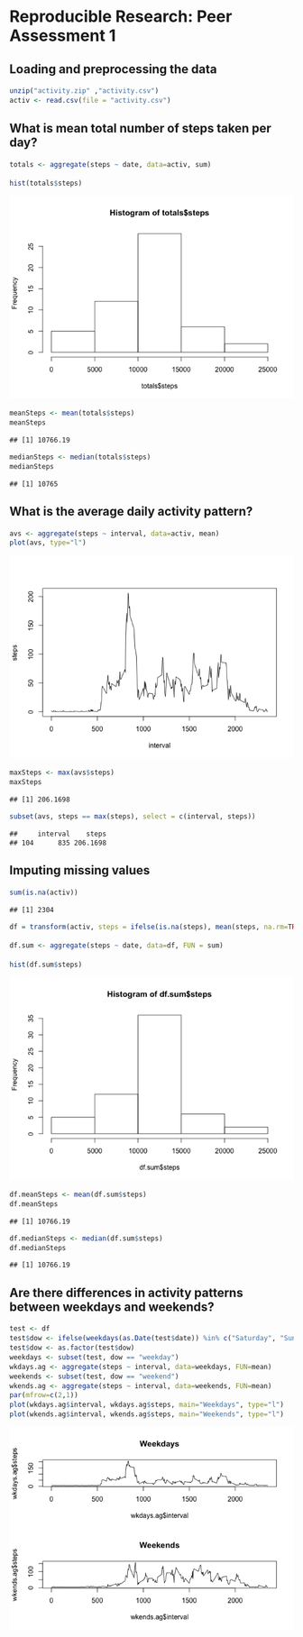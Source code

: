 # Reproducible Research: Peer Assessment 1


## Loading and preprocessing the data

```r
unzip("activity.zip" ,"activity.csv")
activ <- read.csv(file = "activity.csv")
```


## What is mean total number of steps taken per day?

```r
totals <- aggregate(steps ~ date, data=activ, sum)

hist(totals$steps)
```

![](PA1_template_files/figure-html/unnamed-chunk-2-1.png) 

```r
meanSteps <- mean(totals$steps)
meanSteps
```

```
## [1] 10766.19
```

```r
medianSteps <- median(totals$steps)
medianSteps
```

```
## [1] 10765
```

## What is the average daily activity pattern?

```r
avs <- aggregate(steps ~ interval, data=activ, mean)
plot(avs, type="l")
```

![](PA1_template_files/figure-html/unnamed-chunk-3-1.png) 

```r
maxSteps <- max(avs$steps)
maxSteps
```

```
## [1] 206.1698
```

```r
subset(avs, steps == max(steps), select = c(interval, steps))
```

```
##     interval    steps
## 104      835 206.1698
```

## Imputing missing values

```r
sum(is.na(activ))
```

```
## [1] 2304
```

```r
df = transform(activ, steps = ifelse(is.na(steps), mean(steps, na.rm=TRUE), steps))

df.sum <- aggregate(steps ~ date, data=df, FUN = sum)

hist(df.sum$steps)
```

![](PA1_template_files/figure-html/unnamed-chunk-4-1.png) 

```r
df.meanSteps <- mean(df.sum$steps)
df.meanSteps
```

```
## [1] 10766.19
```

```r
df.medianSteps <- median(df.sum$steps)
df.medianSteps
```

```
## [1] 10766.19
```


## Are there differences in activity patterns between weekdays and weekends?

```r
test <- df
test$dow <- ifelse(weekdays(as.Date(test$date)) %in% c("Saturday", "Sunday"), yes = "weekend", no = "weekday")
test$dow <- as.factor(test$dow)
weekdays <- subset(test, dow == "weekday")
wkdays.ag <- aggregate(steps ~ interval, data=weekdays, FUN=mean)
weekends <- subset(test, dow == "weekend")
wkends.ag <- aggregate(steps ~ interval, data=weekends, FUN=mean)
par(mfrow=c(2,1))
plot(wkdays.ag$interval, wkdays.ag$steps, main="Weekdays", type="l")
plot(wkends.ag$interval, wkends.ag$steps, main="Weekends", type="l")
```

![](PA1_template_files/figure-html/unnamed-chunk-5-1.png) 
